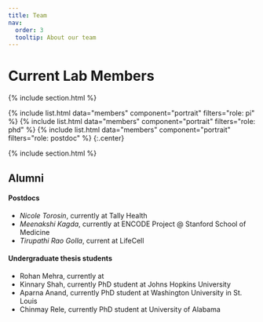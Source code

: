```yaml
---
title: Team
nav:
  order: 3
  tooltip: About our team
---
```


# <i class="fas fa-users"></i>Current Lab Members

{% include section.html %}

{%
  include list.html
  data="members"
  component="portrait"
  filters="role: pi"
%}
{%
  include list.html
  data="members"
  component="portrait"
  filters="role: phd"
%}
{%
  include list.html
  data="members"
  component="portrait"
  filters="role: postdoc"
%}
{:.center}

{% include section.html %}

## Alumni
#### Postdocs
- _Nicole Torosin_, currently at Tally Health
- _Meenakshi Kagda_, currently at ENCODE Project @ Stanford School of Medicine
- _Tirupathi Rao Golla_, current at LifeCell

#### Undergraduate thesis students
- Rohan Mehra, currently at 
- Kinnary Shah, currently PhD student at Johns Hopkins University
- Aparna Anand, currently PhD student at Washington University in St. Louis
- Chinmay Rele, currently PhD student at University of Alabama

